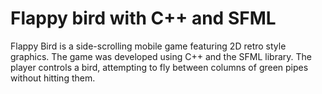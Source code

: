 # Flappy bird with C++ and SFML

Flappy Bird is a side-scrolling mobile game featuring 2D retro style graphics. The game was developed using C++ and the SFML library. The player controls a bird, attempting to fly between columns of green pipes without hitting them.
